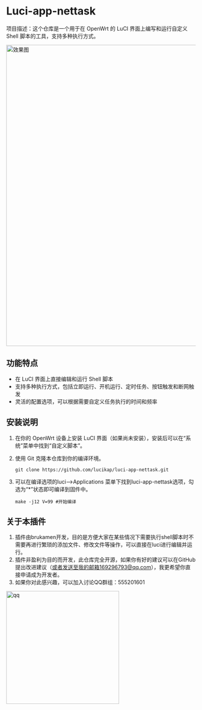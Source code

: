 # Luci-app-nettask

项目描述：这个仓库是一个用于在 OpenWrt 的 LuCI 界面上编写和运行自定义 Shell 脚本的工具，支持多种执行方式。

<img src="https://github.com/lucikap/luci-app-nettask/blob/main/png/Overview.png" alt="效果图" width="800">

## 功能特点

- 在 LuCI 界面上直接编辑和运行 Shell 脚本
- 支持多种执行方式，包括立即运行、开机运行、定时任务、按钮触发和断网触发
- 灵活的配置选项，可以根据需要自定义任务执行的时间和频率

## 安装说明

1. 在你的 OpenWrt 设备上安装 LuCI 界面（如果尚未安装），安装后可以在“系统”菜单中找到“自定义脚本”。

2. 使用 Git 克隆本仓库到你的编译环境。

   ```shell
   git clone https://github.com/lucikap/luci-app-nettask.git
   
3. 可以在编译选项的luci-->Applications 菜单下找到luci-app-nettask选项，勾选为“*”状态即可编译到固件中。
   ```shell
   make -j12 V=99 #开始编译

## 关于本插件

1. 插件由brukamen开发，目的是方便大家在某些情况下需要执行shell脚本时不需要再进行繁琐的添加文件、修改文件等操作，可以直接在luci进行编辑并运行。
2. 插件非盈利为目的而开发，此仓库完全开源，如果你有好的建议可以在GitHub提出改进建议（或者发送至我的邮箱169296793@qq.com），我更希望你直接申请成为开发者。
3. 如果你对此感兴趣，可以加入讨论QQ群组：555201601<br>

<img src="https://github.com/lucikap/luci-app-nettask/blob/main/png/qrcode_1708176698643.jpg" alt="qq" width="300">

